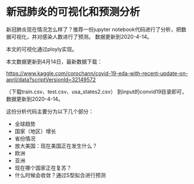 # 新冠肺炎的可视化和预测分析

新冠肺炎现在情况怎么样了？推荐一份jupyter notebook代码进行了分析，把数据可视化，并对感染人数进行了预测。
数据更新到2020-4-14。

本文的可视化通过ployly实现。

本文数据更新到4月14日，最新数据下载：

https://www.kaggle.com/corochann/covid-19-eda-with-recent-update-on-april/data?scriptVersionId=32149572

（下载train.csv、test.csv、usa_states2.csv） 到input的convid19目录即可，数据更新到2020-4-14。

这份分析代码主要分为以下几个部分：
- 全球趋势
- 国家（地区）增长
- 省份情况
- 放大美国：现在美国正在发生什么？
- 欧洲
- 亚洲
- 现在哪个国家正在复苏？
- 什么时候会收敛？通过S型拟合进行预测
